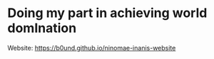# Doing my part in achieving world domInation

Website: https://b0und.github.io/ninomae-inanis-website